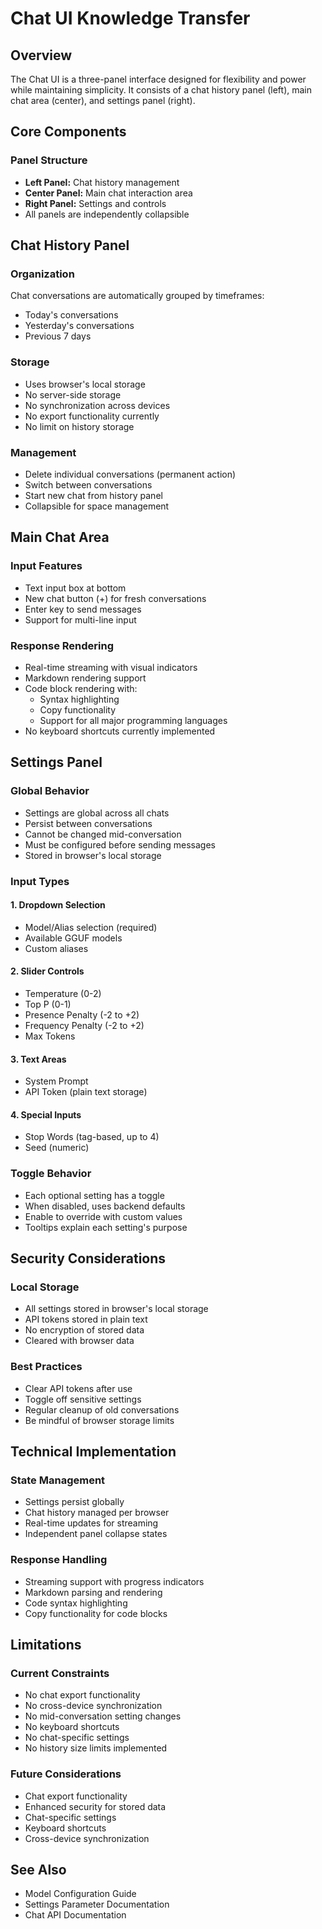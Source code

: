 # Chat UI Knowledge Transfer

## Overview

The Chat UI is a three-panel interface designed for flexibility and power while maintaining simplicity. It consists of a chat history panel (left), main chat area (center), and settings panel (right).

## Core Components

### Panel Structure

- **Left Panel:** Chat history management
- **Center Panel:** Main chat interaction area
- **Right Panel:** Settings and controls
- All panels are independently collapsible

## Chat History Panel

### Organization

Chat conversations are automatically grouped by timeframes:

- Today's conversations
- Yesterday's conversations
- Previous 7 days

### Storage

- Uses browser's local storage
- No server-side storage
- No synchronization across devices
- No export functionality currently
- No limit on history storage

### Management

- Delete individual conversations (permanent action)
- Switch between conversations
- Start new chat from history panel
- Collapsible for space management

## Main Chat Area

### Input Features

- Text input box at bottom
- New chat button (+) for fresh conversations
- Enter key to send messages
- Support for multi-line input

### Response Rendering

- Real-time streaming with visual indicators
- Markdown rendering support
- Code block rendering with:
  - Syntax highlighting
  - Copy functionality
  - Support for all major programming languages
- No keyboard shortcuts currently implemented

## Settings Panel

### Global Behavior

- Settings are global across all chats
- Persist between conversations
- Cannot be changed mid-conversation
- Must be configured before sending messages
- Stored in browser's local storage

### Input Types

#### 1. Dropdown Selection
- Model/Alias selection (required)
- Available GGUF models
- Custom aliases

#### 2. Slider Controls
- Temperature (0-2)
- Top P (0-1)
- Presence Penalty (-2 to +2)
- Frequency Penalty (-2 to +2)
- Max Tokens

#### 3. Text Areas
- System Prompt
- API Token (plain text storage)

#### 4. Special Inputs
- Stop Words (tag-based, up to 4)
- Seed (numeric)

### Toggle Behavior

- Each optional setting has a toggle
- When disabled, uses backend defaults
- Enable to override with custom values
- Tooltips explain each setting's purpose

## Security Considerations

### Local Storage

- All settings stored in browser's local storage
- API tokens stored in plain text
- No encryption of stored data
- Cleared with browser data

### Best Practices

- Clear API tokens after use
- Toggle off sensitive settings
- Regular cleanup of old conversations
- Be mindful of browser storage limits

## Technical Implementation

### State Management

- Settings persist globally
- Chat history managed per browser
- Real-time updates for streaming
- Independent panel collapse states

### Response Handling

- Streaming support with progress indicators
- Markdown parsing and rendering
- Code syntax highlighting
- Copy functionality for code blocks

## Limitations

### Current Constraints

- No chat export functionality
- No cross-device synchronization
- No mid-conversation setting changes
- No keyboard shortcuts
- No chat-specific settings
- No history size limits implemented

### Future Considerations

- Chat export functionality
- Enhanced security for stored data
- Chat-specific settings
- Keyboard shortcuts
- Cross-device synchronization

## See Also

- Model Configuration Guide
- Settings Parameter Documentation
- Chat API Documentation
